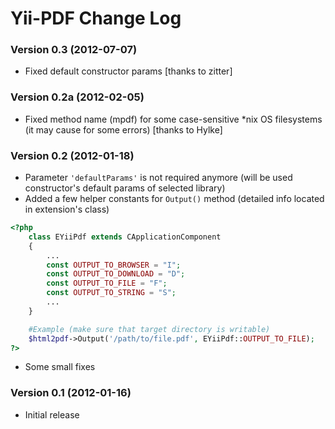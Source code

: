 # Yii-PDF Change Log

### Version 0.3 (2012-07-07)

- Fixed default constructor params [thanks to zitter]

### Version 0.2a (2012-02-05)

- Fixed method name (mpdf) for some case-sensitive \*nix OS filesystems (it may cause for some errors) [thanks to Hylke]

### Version 0.2 (2012-01-18)

- Parameter `'defaultParams'` is not required anymore (will be used constructor's default params of selected library)
- Added a few helper constants for `Output()` method (detailed info located in extension's class)

```php
<?php
    class EYiiPdf extends CApplicationComponent
    {
        ...
        const OUTPUT_TO_BROWSER = "I";
        const OUTPUT_TO_DOWNLOAD = "D";
        const OUTPUT_TO_FILE = "F";
        const OUTPUT_TO_STRING = "S";
        ...
    }

    #Example (make sure that target directory is writable)
    $html2pdf->Output('/path/to/file.pdf', EYiiPdf::OUTPUT_TO_FILE);
?>
```

- Some small fixes

### Version 0.1 (2012-01-16)

- Initial release
